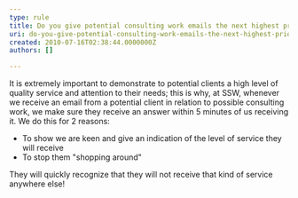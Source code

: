```yaml
---
type: rule
title: Do you give potential consulting work emails the next highest priority after existing clients?
uri: do-you-give-potential-consulting-work-emails-the-next-highest-priority-after-existing-clients
created: 2010-07-16T02:38:44.0000000Z
authors: []

---
```




<span class='intro'> It is extremely important to demonstrate to potential clients a high level of quality service and attention to their needs; this is why, at SSW, whenever we receive an email from a potential client in relation to possible consulting work, we make sure they receive an answer within 5 minutes of us receiving it. We do this for 2 reasons&#58;
 </span>


  <ul>
    <li>To show we are keen and give an indication of the level of service they will receive </li>
    <li>To stop them &quot;shopping around&quot; </li>
</ul>
<p>They will quickly recognize that they will not receive that kind of service anywhere else!</p>



